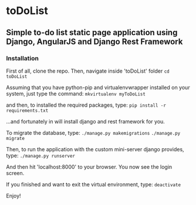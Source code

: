 # toDoList

## Simple to-do list static page application using Django, AngularJS and Django Rest Framework

### Installation

First of all, clone the repo. Then, navigate inside 'toDoList' folder
	`cd toDoList`

Assuming that you have python-pip and virtualenvwrapper installed on your system, just type
the command:
	`mkvirtualenv myToDoList`

and then, to installed the required packages, type:
	`pip install -r requirements.txt`

...and fortunately in will install django and rest framework for you.

To migrate the database, type:
	`./manage.py makemigrations`
	`./manage.py migrate`

Then, to run the application with the custom mini-server django provides, type:
	`./manage.py runserver`

And then hit 'localhost:8000' to your browser. You now see the login screen.

If you finished and want to exit the virtual environment, type:
	`deactivate`

Enjoy!